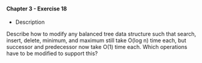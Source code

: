 #### Chapter 3 - Exercise 18
* Description

Describe how to modify any balanced tree data structure such that search,
insert, delete, minimum, and maximum still take O(log n) time each, but successor
and predecessor now take O(1) time each. Which operations have to be
modified to support this?

